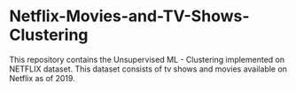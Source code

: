 # Netflix-Movies-and-TV-Shows-Clustering
This repository contains the Unsupervised ML - Clustering implemented on NETFLIX dataset. This dataset consists of tv shows and movies available on Netflix as of 2019.
